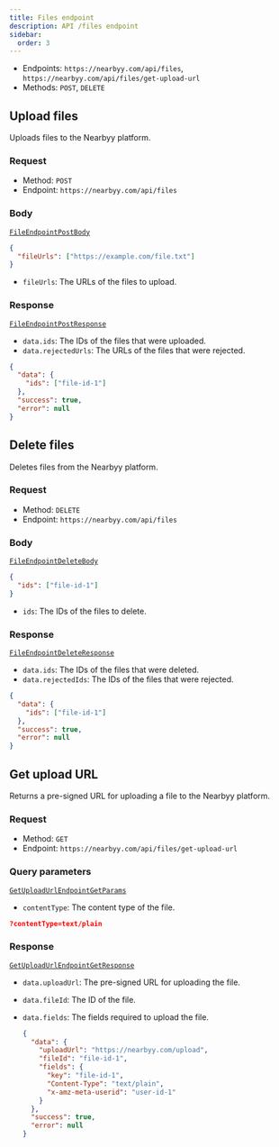 ```yaml
---
title: Files endpoint
description: API /files endpoint
sidebar:
  order: 3
---
```


- Endpoints: `https://nearbyy.com/api/files`, `https://nearbyy.com/api/files/get-upload-url`
- Methods: `POST`, `DELETE`

## Upload files

Uploads files to the Nearbyy platform.

### Request

- Method: `POST`
- Endpoint: `https://nearbyy.com/api/files`

### Body

[`FileEndpointPostBody`](../types#fileendpointpostbody)

```json title="Request Body"
{
  "fileUrls": ["https://example.com/file.txt"]
}
```

- `fileUrls`: The URLs of the files to upload.

### Response

[`FileEndpointPostResponse`](../types#fileendpointpostresponse)

- `data.ids`: The IDs of the files that were uploaded.
- `data.rejectedUrls`: The URLs of the files that were rejected.

```json title="Response Body"
{
  "data": {
    "ids": ["file-id-1"]
  },
  "success": true,
  "error": null
}
```

## Delete files

Deletes files from the Nearbyy platform.

### Request

- Method: `DELETE`
- Endpoint: `https://nearbyy.com/api/files`

### Body

[`FileEndpointDeleteBody`](../types#fileendpointdeletebody)

```json title="Request Body"
{
  "ids": ["file-id-1"]
}
```

- `ids`: The IDs of the files to delete.

### Response

[`FileEndpointDeleteResponse`](../types#fileendpointdeleteresponse)

- `data.ids`: The IDs of the files that were deleted.
- `data.rejectedIds`: The IDs of the files that were rejected.

```json title="Response Body"
{
  "data": {
    "ids": ["file-id-1"]
  },
  "success": true,
  "error": null
}
```

## Get upload URL

Returns a pre-signed URL for uploading a file to the Nearbyy platform.

### Request

- Method: `GET`
- Endpoint: `https://nearbyy.com/api/files/get-upload-url`

### Query parameters

[`GetUploadUrlEndpointGetParams`](../types#getuploadurlendpointgetparams)

- `contentType`: The content type of the file.

```json "contentType" title="Query Parameters"
?contentType=text/plain
```

### Response

[`GetUploadUrlEndpointGetResponse`](../types#getuploadurlendpointgetresponse)

- `data.uploadUrl`: The pre-signed URL for uploading the file.
- `data.fileId`: The ID of the file.
- `data.fields`: The fields required to upload the file.

  ```json title="Response Body"
  {
    "data": {
      "uploadUrl": "https://nearbyy.com/upload",
      "fileId": "file-id-1",
      "fields": {
        "key": "file-id-1",
        "Content-Type": "text/plain",
        "x-amz-meta-userid": "user-id-1"
      }
    },
    "success": true,
    "error": null
  }
  ```
